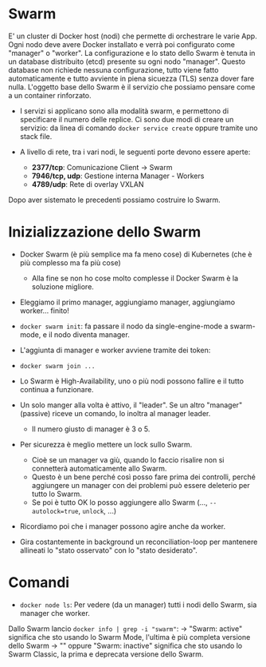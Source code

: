 # Swarm
E' un cluster di Docker host (nodi) che permette di orchestrare le varie App. 
Ogni nodo deve avere Docker installato e verrà poi configurato come "manager" o "worker". 
La configurazione e lo stato dello Swarm è tenuta in un database distribuito (etcd) presente su ogni nodo "manager". 
Questo database non richiede nessuna configurazione, tutto viene fatto automaticamente e tutto avviente in piena sicuezza (TLS) senza dover fare nulla.
L'oggetto base dello Swarm è il servizio che possiamo pensare come a un container rinforzato.
* I servizi si applicano sono alla modalità swarm, e permettono di specificare il numero delle replice. Ci sono due modi di creare un servizio: da linea di comando `docker service create` oppure tramite uno stack file.

* A livello di rete, tra i vari nodi, le seguenti porte devono essere aperte:
  * __2377/tcp__: Comunicazione Client -> Swarm
  * __7946/tcp, udp__: Gestione interna Manager - Workers
  * __4789/udp__: Rete di overlay VXLAN
  
Dopo aver sistemato le precedenti possiamo costruire lo Swarm.

# Inizializzazione dello Swarm
* Docker Swarm (è più semplice ma fa meno cose) di Kubernetes (che è più complesso ma fa più cose)
  * Alla fine se non ho cose molto complesse il Docker Swarm è la soluzione migliore.
* Eleggiamo il primo manager, aggiungiamo manager, aggiungiamo worker... finito!
 * `docker swarm init`: fa passare il nodo da single-engine-mode a swarm-mode, e il nodo diventa manager.
* L'aggiunta di manager e worker avviene tramite dei token:
 * `docker swarm join ...`

* Lo Swarm è High-Availability, uno o più nodi possono fallire e il tutto continua a funzionare.
* Un solo manger alla volta è attivo, il "leader". Se un altro "manager" (passive) riceve un comando, lo inoltra al manager leader.
  * Il numero giusto di manager è 3 o 5.
* Per sicurezza è meglio mettere un lock sullo Swarm. 
  * Cioè se un manager va giù, quando lo faccio risalire non si connetterà automaticamente allo Swarm. 
  * Questo è un bene perché così posso fare prima dei controlli, perché aggiungere un manager con dei problemi può essere deleterio per tutto lo Swarm.
  * Se poi è tutto OK lo posso aggiungere allo Swarm (..., `--autolock=true`, `unlock`, ...)
* Ricordiamo poi che i manager possono agire anche da worker.
* Gira costantemente in background un reconciliation-loop per mantenere allineati lo "stato osservato" con lo "stato desiderato".

# Comandi
* `docker node ls`: Per vedere (da un manager) tutti i nodi dello Swarm, sia manager che worker.

Dallo Swarm lancio `docker info | grep -i "swarm"`:
-> "Swarm: active" significa che sto usando lo Swarm Mode, l'ultima è più completa versione dello Swarm
-> "" oppure "Swarm: inactive" significa che sto usando lo Swarm Classic, la prima e deprecata versione dello Swarm.